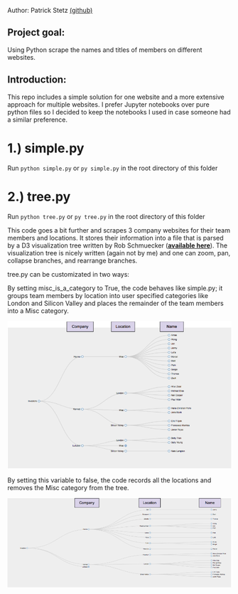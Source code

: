 Author: Patrick Stetz  [(github)](https://github.com/pstetz/)

## Project goal:

Using Python scrape the names and titles of members on different websites.

## Introduction:

This repo includes a simple solution for one website and a more extensive approach for multiple websites.  I prefer Jupyter notebooks over pure python files so I decided to keep the notebooks I used in case someone had a similar preference.

# 1.) simple.py

Run `python simple.py` or `py simple.py` in the root directory of this folder

# 2.) tree.py

Run `python tree.py` or `py tree.py` in the root directory of this folder

This code goes a bit further and scrapes 3 company websites for their team members and locations.  It stores their information into a file that is parsed by a D3 visualization tree written by Rob Schmuecker ([**available here**](http://bl.ocks.org/robschmuecker/7880033)).  The visualization tree is nicely written (again not by me) and one can zoom, pan, collapse branches, and rearrange branches.  

tree.py can be customizated in two ways:

By setting misc_is_a_category to True, the code behaves like simple.py; it groups team members by location into user specified categories like London and Silicon Valley and places the remainder of the team members into a Misc category.

![alt text](img/misc_cat.png)

By setting this variable to false, the code records all the locations and removes the Misc category from the tree.

![alt text](img/all_cat.png)

